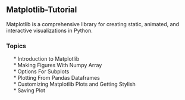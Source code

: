 ## Matplotlib-Tutorial
Matplotlib is a comprehensive library for creating static, animated, and interactive visualizations in Python.

### Topics
&nbsp;&nbsp;&nbsp;&nbsp; * Introduction to Matplotlib <br />
&nbsp;&nbsp;&nbsp;&nbsp; * Making Figures With Numpy Array <br />
&nbsp;&nbsp;&nbsp;&nbsp; * Options For Subplots <br />
&nbsp;&nbsp;&nbsp;&nbsp; * Plotting From Pandas Dataframes <br />
&nbsp;&nbsp;&nbsp;&nbsp; * Customizing Matplotlib Plots and Getting Stylish <br />
&nbsp;&nbsp;&nbsp;&nbsp; * Saving Plot <br />
